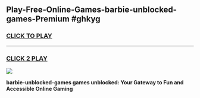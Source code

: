 
## Play-Free-Online-Games-barbie-unblocked-games-Premium #ghkyg
<h3>
<a href="https://premium.freeplayer.one?title=barbie-unblocked-games&ref=8M">CLICK TO PLAY</a></h3>
<hr>

<h3>
<a href="https://premium.freeplayer.one?title=barbie-unblocked-games&ref=8M">CLICK 2 PLAY</a>
  
</h3>

<a href="https://premium.freeplayer.one?title=barbie-unblocked-games&ref=8M"><img src="https://clearcache.store/games.png"></a>


**barbie-unblocked-games games unblocked: Your Gateway to Fun and Accessible Online Gaming**
